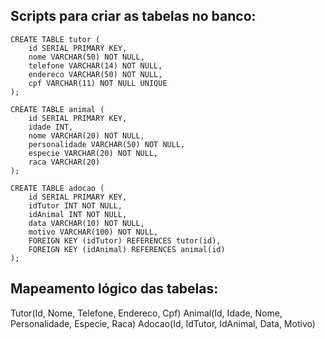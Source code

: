 ## Scripts para criar as tabelas no banco:
```
CREATE TABLE tutor (
    id SERIAL PRIMARY KEY,
    nome VARCHAR(50) NOT NULL,
    telefone VARCHAR(14) NOT NULL,
    endereco VARCHAR(50) NOT NULL,
    cpf VARCHAR(11) NOT NULL UNIQUE
);

CREATE TABLE animal (
    id SERIAL PRIMARY KEY,
    idade INT,
    nome VARCHAR(20) NOT NULL,
    personalidade VARCHAR(50) NOT NULL,
    especie VARCHAR(20) NOT NULL,
    raca VARCHAR(20)
);

CREATE TABLE adocao (
    id SERIAL PRIMARY KEY,
    idTutor INT NOT NULL,
    idAnimal INT NOT NULL,
    data VARCHAR(10) NOT NULL,
    motivo VARCHAR(100) NOT NULL,
    FOREIGN KEY (idTutor) REFERENCES tutor(id),
    FOREIGN KEY (idAnimal) REFERENCES animal(id)
);

```

## Mapeamento lógico das tabelas:
Tutor(Id, Nome, Telefone, Endereco, Cpf)
Animal(Id, Idade, Nome, Personalidade, Especie, Raca)
Adocao(Id, IdTutor, IdAnimal, Data, Motivo)